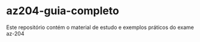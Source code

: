 # az204-guia-completo
Este repositório contém o material de estudo e exemplos práticos do exame az-204
